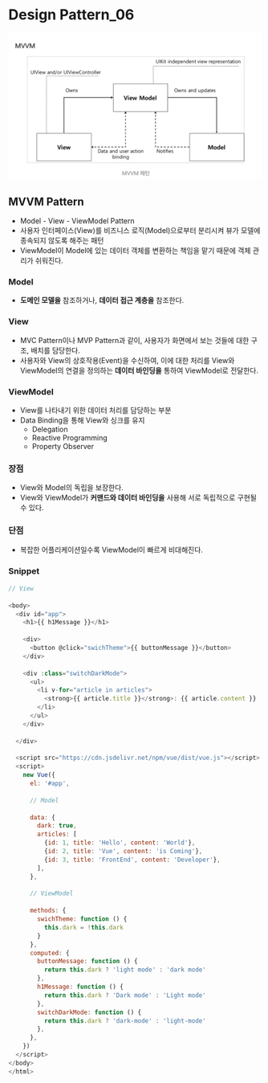 # Design Pattern_06

![img](designpattern_06.assets/img.png)

## MVVM Pattern

-   Model - View - ViewModel Pattern
-   사용자 인터페이스(View)를 비즈니스 로직(Model)으로부터 분리시켜 뷰가 모델에 종속되지 않도록 해주는 패턴
-   ViewModel이 Model에 있는 데이터 객체를 변환하는 책임을 맡기 때문에 객체 관리가 쉬워진다.



### Model

-   **도메인 모델을** 참조하거나, **데이터 접근 계층을** 참조한다.



### View

-   MVC Pattern이나 MVP Pattern과 같이, 사용자가 화면에서 보는 것들에 대한 구조, 배치를 담당한다.
-   사용자와 View의 상호작용(Event)을 수신하여, 이에 대한 처리를 View와 ViewModel의 연결을 정의하는 **데이터 바인딩을** 통하여 ViewModel로 전달한다.



### ViewModel

-   View를 나타내기 위한 데이터 처리를 담당하는 부분
-   Data Binding을 통해 View와 싱크를 유지
    -   Delegation
    -   Reactive Programming
    -   Property Observer



### 장점

-   View와 Model의 독립을 보장한다.
-   View와 ViewModel가 **커맨드와 데이터 바인딩을** 사용해 서로 독립적으로 구현될 수 있다. 



### 단점

-   복잡한 어플리케이션일수록 ViewModel이 빠르게 비대해진다.



### Snippet

```javascript
// View

<body>
  <div id="app">
    <h1>{{ h1Message }}</h1>
    
    <div>
      <button @click="swichTheme">{{ buttonMessage }}</button>
    </div>

    <div :class="switchDarkMode">
      <ul>
        <li v-for="article in articles">
          <strong>{{ article.title }}</strong>: {{ article.content }}
        </li>
      </ul>
    </div>

  </div>

  <script src="https://cdn.jsdelivr.net/npm/vue/dist/vue.js"></script>
  <script>
    new Vue({
      el: '#app',
      
      // Model
      
      data: {
        dark: true,
        articles: [
          {id: 1, title: 'Hello', content: 'World'},
          {id: 2, title: 'Vue', content: 'is Coming'},
          {id: 3, title: 'FrontEnd', content: 'Developer'},
        ],
      },
      
      // ViewModel
      
      methods: {
        swichTheme: function () {
          this.dark = !this.dark
        }
      },
      computed: {
        buttonMessage: function () {
          return this.dark ? 'light mode' : 'dark mode'
        },
        h1Message: function () {
          return this.dark ? 'Dark mode' : 'Light mode'
        },
        switchDarkMode: function () {
          return this.dark ? 'dark-mode' : 'light-mode'
        },
      },
    })
  </script>
</body>
</html>
```


